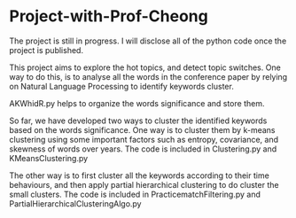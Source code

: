 # Project-with-Prof-Cheong

The project is still in progress. I will disclose all of the python code once the project is published.

This project aims to explore the hot topics, and detect topic switches. One way to do this, is to analyse all the words in the conference paper by relying on Natural Language Processing to identify keywords cluster.

AKWhidR.py helps to organize the words significance and store them.

So far, we have developed two ways to cluster the identified keywords based on the words significance. One way is to cluster them by k-means clustering using some important factors such as entropy, covariance, and skewness of words over years. The code is included in Clustering.py and KMeansClustering.py

The other way is to first cluster all the keywords according to their time behaviours, and then apply partial hierarchical clustering to do cluster the small clusters. The code is included in PracticematchFiltering.py and PartialHierarchicalClusteringAlgo.py
